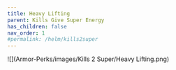 ```yaml
---
title: Heavy Lifting
parent: Kills Give Super Energy
has_children: false
nav_order: 1
#permalink: /helm/kills2super
---
```


![](Armor-Perks/images/Kills 2 Super/Heavy Lifting.png)
